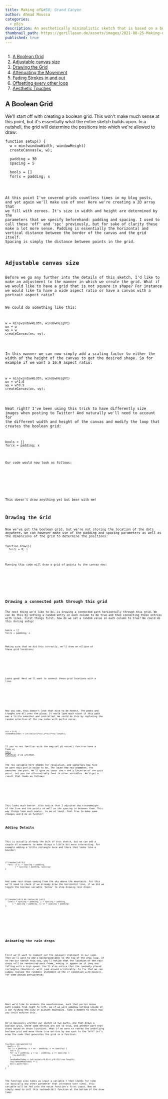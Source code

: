 ```yaml
---
title: Making of&#58; Grand Canyon
author: Ahmad Moussa
categories:
  - p5js
description: An aesthetically minimalistic sketch that is based on a boolean grid and perlin noise
thumbnail_path: https://gorillasun.de/assets/images/2021-08-25-Making-of-Gateway/gateway.gif
published: true
---
```


<span class="image fit"><img src="https://gorillasun.de/assets/images/2021-08-25-Making-of-Parasite/parasite.gif" alt="" /></span>


1. <a href='#diag'>A Boolean Grid</a>
2. <a href='#wiggle'>Adjustable canvas size</a>
3. <a href='#size'>Drawing the Grid</a>
4. <a href='#atten'>Attenuating the Movement</a>
5. <a href='#fade'>Fading Strokes in and out</a>
6. <a href='#offset'>Offsetting every other loop</a>
7. <a href='#aesthetic'>Aesthetic Touches</a>


<h2>A Boolean Grid</h2>
We'll start off with creating a boolean grid. This won't make much sense at this point, but it's essentially what the entire sketch builds upon. In a nutshell, the grid will determine the positions into which we're allowed to draw:

<pre><code>function setup() {
  w = min(windowWidth, windowHeight)
  createCanvas(w, w);

  padding = 30
  spacing = 5

  bools = []
  for(x = padding; x<w-padding; x+=spacing){
    row = []
    for(y = padding; y<w-padding; y+=spacing){
      row.push(0)
    }
    bools.push(row)
  }
}
</code></pre>

At this point I've covered grids countless times in my blog posts, and yet again we'll make use of one! Here we're creating a 2D array that we fill with zeroes. It's size in width and height are determined by the parameters that we specify beforehand: padding and spacing. I used to call these 'off' and 'spc' previously, but for sake of clarity these make a lot more sense. Padding is essentially the horizontal and vertical distance between the border of the canvas and the grid itself. Spacing is simply the distance between points in the grid.

<h2>Adjustable canvas size</h2>
Before we go any further into the details of this sketch, I'd like to make an adjustment to the manner in which we create the grid. What if we would like to have a grid that is not square in shape? For instance we would like to have a wide aspect ratio or have a canvas with a portrait aspect ratio?

We could do something like this:
<pre><code>w = min(windowWidth, windowHeight)
wx = w
wy = w
createCanvas(wx, wy);
</code></pre>

In this manner we can now simply add a scaling factor to either the width of the height of the canvas to get the desired shape. So for example if we want a 16:9 aspect ratio:

<pre><code>w = min(windowWidth, windowHeight)
wx = w*1.6
wy = w*0.9
createCanvas(wx, wy);
</code></pre>

Neat right? I've been using this trick to have differently size images when posting to Twitter! And naturally we'll need to account for the different width and height of the canvas and modify the loop that creates the boolean grid:

<pre><code>bools = []
for(x = padding; x<wx-padding; x+=spacing){
  row = []
  for(y = padding; y<wy-padding; y+=spacing){
    row.push(0)
  }
  bools.push(row)
}
</code></pre>

Our code would now look as follows:

<script src="//toolness.github.io/p5.js-widget/p5-widget.js"></script>
<script type="text/p5" data-p5-version="1.2.0" data-autoplay data-preview-width="350" data-height="400">
function setup() {
  w = min(windowWidth, windowHeight)
  wx = w*1.6
  wy = w*0.9
  createCanvas(wx, wy);

  padding = 30
  spacing = 5

  bools = []
  for(x = padding; x<wx-padding; x+=spacing){
    row = []
    for(y = padding; y<wy-padding; y+=spacing){
      row.push(0)
    }
    bools.push(row)
  }
}
</script>
<p></p>

This doesn't draw anything yet but bear with me!

<h2>Drawing the Grid</h2>
Now we've got the boolean grid, but we're not storing the location of the dots anywhere, we can however make use of the padding and spacing parameters as well as the dimensions of the grid to determine the positions:

<pre><code>function draw(){
  for(i = 0; i<bools.length; i++){
    for(j = 0; j<bools[0].length; j++){
      point(i * spacing + padding, j * spacing + padding)
    }
  }
}
</code></pre>

Running this code will draw a grid of points to the canvas now:

<script src="//toolness.github.io/p5.js-widget/p5-widget.js"></script>
<script type="text/p5" data-p5-version="1.2.0" data-autoplay data-preview-width="350" data-height="400">
function setup() {
  w = min(windowWidth, windowHeight)
  wx = w*1
  wy = w*1
  createCanvas(wx, wy);

  padding = 30
  spacing = 5

  bools = []
  for(x = padding; x<wx-padding; x+=spacing){
    row = []
    for(y = padding; y<wy-padding; y+=spacing){
      row.push(0)
    }
    bools.push(row)
  }
}

function draw(){
  for(i = 0; i<bools.length; i++){
    for(j = 0; j<bools[0].length; j++){
      point(i * spacing + padding, j * spacing + padding)
    }
  }
}
</script>
<p></p>

<h2>Drawing a connected path through this grid</h2>
The next thing we'd like to do, is drawing a connected path horizontally through this grid. We can do this by setting a random entry in each column to be true and then connecting these entries with lines. First things first, how do we set a random value in each column to true? We could do this during setup:

<pre><code>bools = []
for(x = padding; x<wx-padding; x+=spacing){
  row = []
  for(y = padding; y<wy-padding; y+=spacing){
    row.push(0)
  }
  randomRowIndex = int(random(row.length))
  row[randomRowIndex] = 1
  bools.push(row)
}
</code></pre>

Making sure that we did this correctly, we'll draw an ellipse at these grid locations:

<script src="//toolness.github.io/p5.js-widget/p5-widget.js"></script>
<script type="text/p5" data-p5-version="1.2.0" data-autoplay data-preview-width="350" data-height="400">
function setup() {
  w = min(windowWidth, windowHeight);
  wx = w * 1;
  wy = w * 1;
  createCanvas(wx, wy);

  padding = 30;
  spacing = 10;

  bools = [];
  for (x = padding; x < wx - padding; x += spacing) {
    row = [];
    for (y = padding; y < wy - padding; y += spacing) {
      row.push(0);
    }
    randomRowIndex = int(random(row.length));
    row[randomRowIndex] = 1;
    bools.push(row);
  }
}

function draw() {
  for (i = 0; i < bools.length; i++) {
    for (j = 0; j < bools[0].length; j++) {
      if(bools[i][j]){
        ellipse(i * spacing + padding, j * spacing + padding,spacing/2);
      }else{
        point(i * spacing + padding, j * spacing + padding);
      }
    }
  }
}
</script>
<p></p>

Looks good! Next we'll want to connect these grid locations with a line:

<script src="//toolness.github.io/p5.js-widget/p5-widget.js"></script>
<script type="text/p5" data-p5-version="1.2.0" data-autoplay data-preview-width="350" data-height="400">
function setup() {
  w = min(windowWidth, windowHeight);
  wx = w * 1;
  wy = w * 1;
  createCanvas(wx, wy);

  padding = 30;
  spacing = 10;

  bools = [];
  for (x = padding; x < wx - padding; x += spacing) {
    row = [];
    for (y = padding; y < wy - padding; y += spacing) {
      row.push(0);
    }
    randomRowIndex = int(random(row.length));
    row[randomRowIndex] = 1;
    bools.push(row);
  }

  strokeWeight(2)
}

prevI = 0
prevJ = 0
function draw() {
  for (i = 0; i < bools.length; i++) {
    for (j = 0; j < bools[0].length; j++) {
      if(bools[i][j]){
        if(i>0){
          line((i-1) * spacing + padding,
               j * spacing + padding,
              i * spacing + padding,
               j * spacing + padding)

          line((i-1) * spacing + padding,
               j * spacing + padding,
              prevI * spacing + padding,
               prevJ * spacing + padding)
        }
        prevI = i
        prevJ = j
      }else{
        point(i * spacing + padding, j * spacing + padding);
      }
    }
  }
  noLoop();
}
</script>
<p></p>

Now you see, this doesn't look that nice to be honest. The peaks and troughs are all over the place. It would look much nicer if this path was a little smoother and controlled. We could do this by replacing the random selection of the row index with perlin noise:

<pre><code>
rez = 0.01
randomRowIndex = int(noise(x*rez,y*rez)*row.length);
</code></pre>

If you're not familiar with the magical p5 noise() function have a look at <a href='https://gorillasun.de/blog/Introduction-to-Perlin-Noise-in-P5JS-and-Processing'>this tutorial</a> I've written.

The rez variable here stands for resolution, and specifies how fine we want this perlin noise to be. The lower the rez arameter, the smoother the path. We'll give as input the x and y location of the grid point, but you can alternatively feed in other variables. We'd get a result that looks as follows:

<script src="//toolness.github.io/p5.js-widget/p5-widget.js"></script>
<script type="text/p5" data-p5-version="1.2.0" data-autoplay data-preview-width="350" data-height="400">
function setup() {
  w = min(windowWidth, windowHeight);
  wx = w * 1;
  wy = w * 1;
  createCanvas(wx, wy);

  padding = 30;
  spacing = 5;

  bools = [];
  for (x = padding; x < wx - padding; x += spacing) {
    row = [];
    for (y = padding; y < wy - padding; y += spacing) {
      row.push(0);
    }
    randomRowIndex = int(noise(x*0.01,y*0.01)*row.length);
    row[randomRowIndex] = 1;
    bools.push(row);
  }

  strokeWeight(1)
}

prevI = 0
prevJ = 0
function draw() {
  for (i = 0; i < bools.length; i++) {
    for (j = 0; j < bools[0].length; j++) {
      if(bools[i][j]){
        if(i>0){
          strokeWeight(2)
          line((i-1) * spacing + padding,
               j * spacing + padding,
              i * spacing + padding,
               j * spacing + padding)

          line((i-1) * spacing + padding,
               j * spacing + padding,
              prevI * spacing + padding,
               prevJ * spacing + padding)
        }
        prevI = i
        prevJ = j
      }else{
        strokeWeight(1)
        point(i * spacing + padding, j * spacing + padding);
      }
    }
  }
  noLoop();
}
</script>
<p></p>

This looks much better. Also notice that I adjusted the strokeWeight of the line and the points as well as the spacing in between them. This way things look much neater, to me at least. Feel free to make some changes and @ me on Twitter!

<h2>Adding Details</h2>

This is actually already the bulk of this sketch, but we can add a couple of ornaments to make things a little bit more interesting. For example adding a little rectangle here and there that looks like a boulder:

<pre><code>
if(random()>0.9){
  rect( (i-1) * spacing + padding,
        j * spacing + padding, spacing)
}
</code></pre>

And some rain drops coming from the sky above the mountains. For this we'll need to check if we already drew the horizontal line, if we did we toggle the boolean variable 'below' to stop drawing rain drops:
<pre><code>
if(random()>0.9 && !below && j>0){
  line(i * spacing + padding, j * spacing + padding,
      i * spacing + padding, (j-1) * spacing + padding)
}
</code></pre>


<script src="//toolness.github.io/p5.js-widget/p5-widget.js"></script>
<script type="text/p5" data-p5-version="1.2.0" data-autoplay data-preview-width="350" data-height="400">
function setup() {
  w = min(windowWidth, windowHeight);
  wx = w * 1;
  wy = w * 1;
  createCanvas(wx, wy);

  padding = 30;
  spacing = 5;

  bools = [];
  for (x = padding; x < wx - padding; x += spacing) {
    row = [];
    for (y = padding; y < wy - padding; y += spacing) {
      row.push(0);
    }
    randomRowIndex = int(noise(x*0.01,y*0.01)*row.length);
    row[randomRowIndex] = 1;
    bools.push(row);
  }

  strokeWeight(1)
}

prevI = 0
prevJ = 0
function draw() {
  for (i = 0; i < bools.length; i++) {
    below = false
    for (j = 0; j < bools[0].length; j++) {

      if(bools[i][j]){
        below=true
        if(i>0){
          strokeWeight(2)
          line((i-1) * spacing + padding,
               j * spacing + padding,
              i * spacing + padding,
               j * spacing + padding)

          line((i-1) * spacing + padding,
               j * spacing + padding,
              prevI * spacing + padding,
               prevJ * spacing + padding)
        }
        prevI = i
        prevJ = j

        if(random()>0.9){
          rect( (i-1) * spacing + padding,
               j * spacing + padding, spacing)
        }
      }else{
        strokeWeight(1)
        point(i * spacing + padding, j * spacing + padding);

        if(random()>0.9 && !below && j>0){
          line(i * spacing + padding, j * spacing + padding,
              i * spacing + padding, (j-1) * spacing + padding)
        }
      }
    }
  }

  noLoop();
}
</script>
<p></p>


<h2>Animating the rain drops</h2>

First we'll want to comment out the noLoop() statement in our code. Then we'll want to add a background(255) to the top of the draw loop. If we ran our sketch this way, you'll notice that the location of the rain drops will be randomized each frame, making it appear as if they are falling with a high speed. You'll also notice that the randomly placed rectangles (boulders), will jump around erratically, to fix that we can simply replace the random() statement in the if condition with noise(), for some pseudo persistence:

<script src="//toolness.github.io/p5.js-widget/p5-widget.js"></script>
<script type="text/p5" data-p5-version="1.2.0" data-autoplay data-preview-width="350" data-height="400">
function setup() {
  w = min(windowWidth, windowHeight);
  wx = w * 1;
  wy = w * 1;
  createCanvas(wx, wy);

  padding = 30;
  spacing = 5;

  bools = [];
  for (x = padding; x < wx - padding; x += spacing) {
    row = [];
    for (y = padding; y < wy - padding; y += spacing) {
      row.push(0);
    }
    randomRowIndex = int(noise(x*0.01,y*0.01)*row.length);
    row[randomRowIndex] = 1;
    bools.push(row);
  }

  strokeWeight(1)
}

prevI = 0
prevJ = 0
function draw() {
  background(255)
  for (i = 0; i < bools.length; i++) {
    below = false
    for (j = 0; j < bools[0].length; j++) {

      if(bools[i][j]){
        below=true
        if(i>0){
          strokeWeight(2)
          line((i-1) * spacing + padding,
               j * spacing + padding,
              i * spacing + padding,
               j * spacing + padding)

          line((i-1) * spacing + padding,
               j * spacing + padding,
              prevI * spacing + padding,
               prevJ * spacing + padding)
        }
        prevI = i
        prevJ = j

        if(noise(i,j)>0.7){
          rect( (i-1) * spacing + padding,
               j * spacing + padding, spacing)
        }
      }else{
        strokeWeight(1)
        point(i * spacing + padding, j * spacing + padding);

        if(random()>0.9 && !below && j>0){
          strokeWeight(1.5)
          line(i * spacing + padding, j * spacing + padding,
              i * spacing + padding, (j-1) * spacing + padding)
        }
      }
    }
  }

  //noLoop();
}
</script>
<p></p>
  
Next we'd like to animate the mountainscae, such that perlin noise path slides from right to left, as if we were somehow sitting inside of a car filming the view of distant mountains. Take a moment to think how you could achieve this.

We've basically written our sketch in two parts, one that draws a boolean grid, where some entries are set to true, and another part that draws based on those locations. What if we were to redraw the underlying boolean grid and move those true entries by one spot to the left? Let's wrap the code that generates the grid in a function:

<pre><code>function redrawGrid(t){
  bools = [];
  for (x = padding; x < wx - padding; x += spacing) {
    row = [];
    for (y = padding; y < wy - padding; y += spacing) {
      row.push(0);
    }
    randomRowIndex = int(noise(x*0.01+t,y*0.01)*row.length);
    row[randomRowIndex] = 1;
    bools.push(row);
  }
}
</code></pre>

The function also takes as input a variable t that stands for time (or basically any other parameter that increases over time), this variable will be fed into the noise function's first input. Now we simply need to call this redrawGrid() function at the bottom of the draw loop:

<script src="//toolness.github.io/p5.js-widget/p5-widget.js"></script>
<script type="text/p5" data-p5-version="1.2.0" data-autoplay data-preview-width="350" data-height="400">
function setup() {
  w = min(windowWidth, windowHeight);
  wx = w * 1;
  wy = w * 1;
  createCanvas(wx, wy);

  padding = 30;
  spacing = 5;

  bools = [];
  for (x = padding; x < wx - padding; x += spacing) {
    row = [];
    for (y = padding; y < wy - padding; y += spacing) {
      row.push(0);
    }
    randomRowIndex = int(noise(x*0.01,y*0.01)*row.length);
    row[randomRowIndex] = 1;
    bools.push(row);
  }

  strokeWeight(1)
}

function redrawGrid(t){
  bools = [];
  for (x = padding; x < wx - padding; x += spacing) {
    row = [];
    for (y = padding; y < wy - padding; y += spacing) {
      row.push(0);
    }
    randomRowIndex = int(noise(x*0.01+t,y*0.01)*row.length);
    row[randomRowIndex] = 1;
    bools.push(row);
  }
}

prevI = 0
prevJ = 0
function draw() {
  background(255)
  for (i = 0; i < bools.length; i++) {
    below = false
    for (j = 0; j < bools[0].length; j++) {

      if(bools[i][j]){
        below=true
        if(i>0){
          strokeWeight(2)
          line((i-1) * spacing + padding,
               j * spacing + padding,
              i * spacing + padding,
               j * spacing + padding)

          line((i-1) * spacing + padding,
               j * spacing + padding,
              prevI * spacing + padding,
               prevJ * spacing + padding)
        }
        prevI = i
        prevJ = j

        if(noise(i,j)>0.7){
          rect( (i-1) * spacing + padding,
               j * spacing + padding, spacing)
        }
      }else{
        strokeWeight(1)
        point(i * spacing + padding, j * spacing + padding);

        if(random()>0.9 && !below && j>0){
          strokeWeight(1.5)
          line(i * spacing + padding, j * spacing + padding,
              i * spacing + padding, (j-1) * spacing + padding)
        }
      }
    }
  }

  t =frameCount/100
  redrawGrid(t)
  //noLoop();
}
</script>
<p></p>


